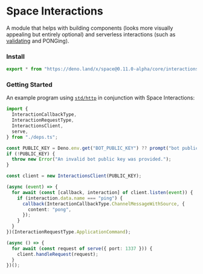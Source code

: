 # Space Interactions

A module that helps with building components (looks more visually appealing but
entirely optional) and serverless interactions (such as
[validating](https://discord.dev/interactions/slash-commands#security-and-authorization)
and PONGing).

### Install

```ts
export * from "https://deno.land/x/space@0.11.0-alpha/core/interactions/mod.ts";
```

### Getting Started

An example program using [`std/http`](https://deno.land/std@0.100.0/http) in
conjunction with Space Interactions:

```ts
import {
  InteractionCallbackType,
  InteractionRequestType,
  InteractionsClient,
  serve,
} from "./deps.ts";

const PUBLIC_KEY = Deno.env.get("BOT_PUBLIC_KEY") ?? prompt("bot public key:");
if (!PUBLIC_KEY) {
  throw new Error("An invalid bot public key was provided.");
}

const client = new InteractionsClient(PUBLIC_KEY);

(async (event) => {
  for await (const [callback, interaction] of client.listen(event)) {
    if (interaction.data.name === "ping") {
      callback(InteractionCallbackType.ChannelMessageWithSource, {
        content: "pong",
      });
    }
  }
})(InteractionRequestType.ApplicationCommand);

(async () => {
  for await (const request of serve({ port: 1337 })) {
    client.handleRequest(request);
  }
})();
```
